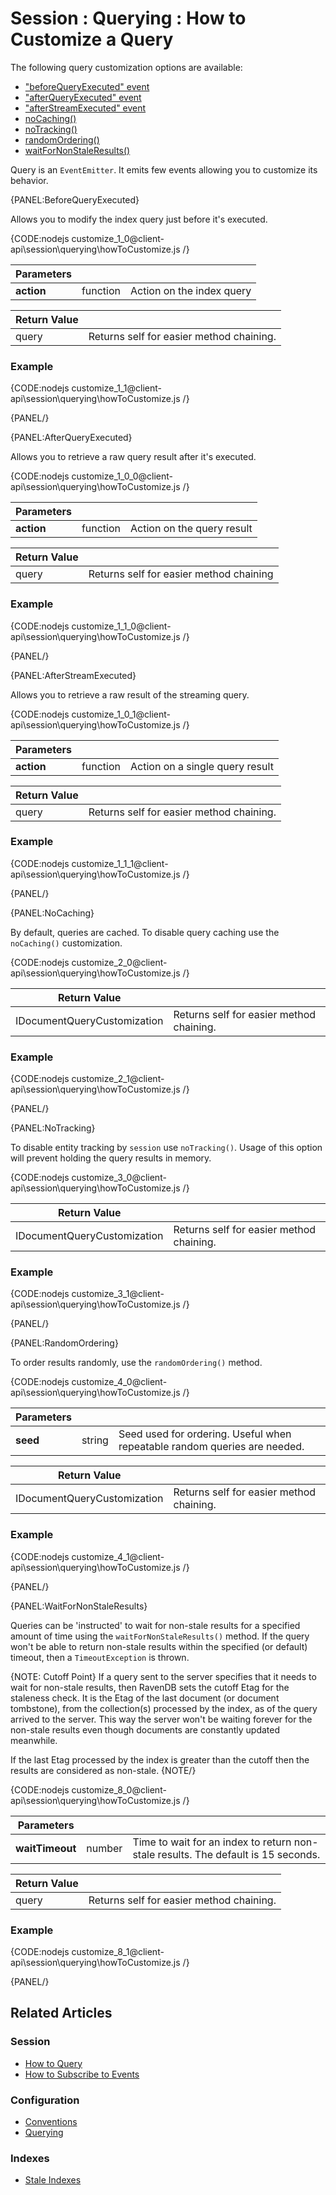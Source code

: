# Session : Querying : How to Customize a Query

The following query customization options are available:

- ["beforeQueryExecuted" event](../../../client-api/session/querying/how-to-customize-query#beforequeryexecuted)
- ["afterQueryExecuted" event](../../../client-api/session/querying/how-to-customize-query#afterqueryexecuted)
- ["afterStreamExecuted" event](../../../client-api/session/querying/how-to-customize-query#afterstreamexecuted)
- [noCaching()](../../../client-api/session/querying/how-to-customize-query#nocaching)
- [noTracking()](../../../client-api/session/querying/how-to-customize-query#notracking)
- [randomOrdering()](../../../client-api/session/querying/how-to-customize-query#randomordering)
- [waitForNonStaleResults()](../../../client-api/session/querying/how-to-customize-query#waitfornonstaleresults)

Query is an `EventEmitter`. It emits few events allowing you to customize its behavior.

{PANEL:BeforeQueryExecuted}

Allows you to modify the index query just before it's executed.

{CODE:nodejs customize_1_0@client-api\session\querying\howToCustomize.js /}

| Parameters | | |
| ------------- | ------------- | ----- |
| **action** | function | Action on the index query |

| Return Value | |
| ------------- | ----- |
| query | Returns self for easier method chaining. |

### Example

{CODE:nodejs customize_1_1@client-api\session\querying\howToCustomize.js /}

{PANEL/}

{PANEL:AfterQueryExecuted}

Allows you to retrieve a raw query result after it's executed.

{CODE:nodejs customize_1_0_0@client-api\session\querying\howToCustomize.js /}

| Parameters | | |
| ------------- | ------------- | ----- |
| **action** | function | Action on the query result |

| Return Value | |
| ------------- | ----- |
| query | Returns self for easier method chaining |

### Example

{CODE:nodejs customize_1_1_0@client-api\session\querying\howToCustomize.js /}

{PANEL/}

{PANEL:AfterStreamExecuted}

Allows you to retrieve a raw result of the streaming query.

{CODE:nodejs customize_1_0_1@client-api\session\querying\howToCustomize.js /}

| Parameters | | |
| ------------- | ------------- | ----- |
| **action** | function | Action on a single query result |

| Return Value | |
| ------------- | ----- |
| query | Returns self for easier method chaining. |

### Example

{CODE:nodejs customize_1_1_1@client-api\session\querying\howToCustomize.js /}

{PANEL/}

{PANEL:NoCaching}

By default, queries are cached. To disable query caching use the `noCaching()` customization.

{CODE:nodejs customize_2_0@client-api\session\querying\howToCustomize.js /}

| Return Value | |
| ------------- | ----- |
| IDocumentQueryCustomization | Returns self for easier method chaining. |

### Example

{CODE:nodejs customize_2_1@client-api\session\querying\howToCustomize.js /}

{PANEL/}

{PANEL:NoTracking}

To disable entity tracking by `session` use `noTracking()`. Usage of this option will prevent holding the query results in memory.

{CODE:nodejs customize_3_0@client-api\session\querying\howToCustomize.js /}

| Return Value | |
| ------------- | ----- |
| IDocumentQueryCustomization | Returns self for easier method chaining. |

### Example

{CODE:nodejs customize_3_1@client-api\session\querying\howToCustomize.js /}

{PANEL/}

{PANEL:RandomOrdering}

To order results randomly, use the `randomOrdering()` method.

{CODE:nodejs customize_4_0@client-api\session\querying\howToCustomize.js /}

| Parameters | | |
| ------------- | ------------- | ----- |
| **seed** | string | Seed used for ordering. Useful when repeatable random queries are needed. |

| Return Value | |
| ------------- | ----- |
| IDocumentQueryCustomization | Returns self for easier method chaining. |

### Example

{CODE:nodejs customize_4_1@client-api\session\querying\howToCustomize.js /}

{PANEL/}

{PANEL:WaitForNonStaleResults}

Queries can be 'instructed' to wait for non-stale results for a specified amount of time using the `waitForNonStaleResults()` method. If the query won't be able to return 
non-stale results within the specified (or default) timeout, then a `TimeoutException` is thrown.

{NOTE: Cutoff Point}
If a query sent to the server specifies that it needs to wait for non-stale results, then RavenDB sets the cutoff Etag for the staleness check.
It is the Etag of the last document (or document tombstone), from the collection(s) processed by the index, as of the query arrived to the server.
This way the server won't be waiting forever for the non-stale results even though documents are constantly updated meanwhile.

If the last Etag processed by the index is greater than the cutoff then the results are considered as non-stale.
{NOTE/}


{CODE:nodejs customize_8_0@client-api\session\querying\howToCustomize.js /}

| Parameters | | |
| ------------- | ------------- | ----- |
| **waitTimeout** | number | Time to wait for an index to return non-stale results. The default is 15 seconds. |

| Return Value | |
| ------------- | ----- |
| query | Returns self for easier method chaining. |

### Example

{CODE:nodejs customize_8_1@client-api\session\querying\howToCustomize.js /}

{PANEL/}

## Related Articles

### Session

- [How to Query](../../../client-api/session/querying/how-to-query)
- [How to Subscribe to Events](../../../client-api/session/how-to/subscribe-to-events)

### Configuration

- [Conventions](../../../client-api/configuration/conventions)
- [Querying](../../../client-api/configuration/querying)

### Indexes

- [Stale Indexes](../../../indexes/stale-indexes)  
